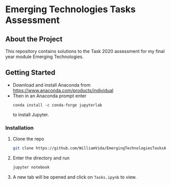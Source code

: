 # Emerging Technologies Tasks Assessment

## About the Project
This repository contains solutions to the Task 2020 assessment for my final year module Emerging Technologies.

## Getting Started
* Download and install Anaconda from https://www.anaconda.com/products/individual
* Then in an Anaconda prompt enter
  ```
  conda install -c conda-forge jupyterlab
  ```
  to install Jupyter.

### Installation
1. Clone the repo
   ```sh
   git clone https://github.com/WilliamVida/EmergingTechnologiesTasksAssessment
   ```
2. Enter the directory and run
   ```sh
   jupyter notebook
   ```
3. A new tab will be opened and click on ```Tasks.ipynb``` to view.
